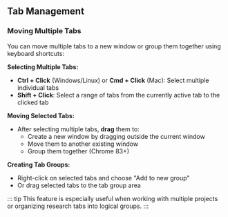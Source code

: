 ## Tab Management

### Moving Multiple Tabs

You can move multiple tabs to a new window or group them together using keyboard shortcuts:

**Selecting Multiple Tabs:**
- **Ctrl + Click** (Windows/Linux) or **Cmd + Click** (Mac): Select multiple individual tabs
- **Shift + Click**: Select a range of tabs from the currently active tab to the clicked tab

**Moving Selected Tabs:**
- After selecting multiple tabs, **drag** them to:
  - Create a new window by dragging outside the current window
  - Move them to another existing window
  - Group them together (Chrome 83+)

**Creating Tab Groups:**
- Right-click on selected tabs and choose "Add to new group"
- Or drag selected tabs to the tab group area

::: tip
This feature is especially useful when working with multiple projects or organizing research tabs into logical groups.
:::